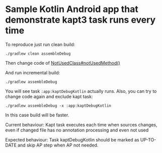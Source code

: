 # Sample Kotlin Android app that demonstrate kapt3 task runs every time

To reproduce just run clean build:
```
./gradlew clean assembleDebug
```
Then change code of [NotUsedClass#notUsedMethod()](app/src/main/java/ru/gildor/kotlinandroid/NotUsedClass.kt)

And run incremental build:
```
./gradlew assembleDebug
```

You will see task `:app:kaptDebugKotlin` actually runs.
Also, you can try to change code again and exclude kapt task:
 
```
./gradlew assembleDebug -x :app:kaptDebugKotlin
```

In this case build will be faster.

Current behaviour:
Kapt task executes each time when sources changes, even if changed file has no annotation processing and even not used

Expected behaviour:
Task kaptDebugKotlin should be marked as UP-TO-DATE and skip AP step when AP not needed.